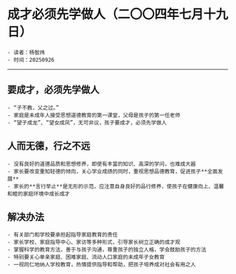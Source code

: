 # 成才必须先学做人（二〇〇四年七月十九日）
    - 读者：杨智炜
    - 时间：20250926
---
## 要成才，必须先学做人
    - “子不教，父之过。”
    - 家庭是未成年人接受思想道德教育的第一课堂，父母是孩子的第一任老师
    - “望子成龙”、“望女成凤”，无可非议，孩子要成才，必须先学做人
## 人而无德，行之不远
    - 没有良好的道德品质和思想修养，即使有丰富的知识、高深的学问，也难成大器
    - 家长要改变重知轻德的倾向，关心学业成绩的同时，重视思想品德教育，促进孩子**全面发展**
    - 家长的**言行举止**是无形的示范，应注意自身良好的品行修养，使孩子在健康向上、温馨和睦的家庭环境中成长成才
## 解决办法
    - 有关部门和学校要承担起指导家庭教育的责任
    - 家长学校、家庭指导中心、家访等多种形式，引导家长树立正确的成才观
    - 掌握科学的教育方法，善于与孩子沟通，尊重孩子的独立人格，学会鼓励孩子的方法
    - 特别要关心单亲家庭、困难家庭、流动人口家庭的未成年子女教育
    - 一视同仁地纳人学校教育，热情提供指导和帮助，把孩子培养成对社会有用之人
